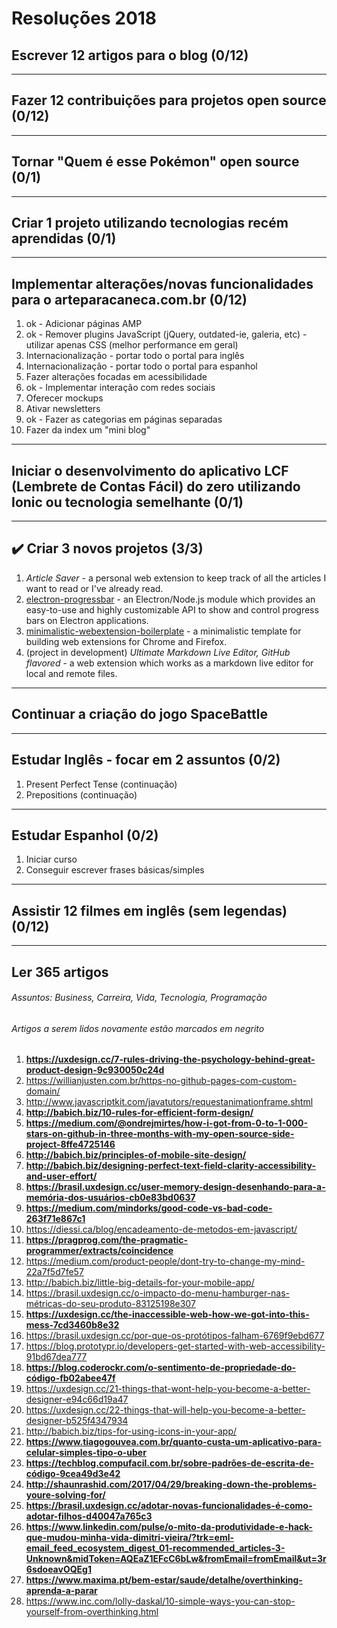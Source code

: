 # Resoluções 2018


## Escrever 12 artigos para o blog (0/12)

-------------------


## Fazer 12 contribuições para projetos open source (0/12)

-------------------


## Tornar "Quem é esse Pokémon" open source (0/1)

-------------------


## Criar 1 projeto utilizando tecnologias recém aprendidas (0/1)

-------------------


## Implementar alterações/novas funcionalidades para o arteparacaneca.com.br (0/12)
1. ok - Adicionar páginas AMP
1. ok - Remover plugins JavaScript (jQuery, outdated-ie, galeria, etc) - utilizar apenas CSS (melhor performance em geral)
1. Internacionalização - portar todo o portal para inglês
1. Internacionalização - portar todo o portal para espanhol
1. Fazer alterações focadas em acessibilidade
1. ok - Implementar interação com redes sociais
1. Oferecer mockups
1. Ativar newsletters
1. ok - Fazer as categorias em páginas separadas
1. Fazer da index um "mini blog"

-------------------


## Iniciar o desenvolvimento do aplicativo LCF (Lembrete de Contas Fácil) do zero utilizando Ionic ou tecnologia semelhante (0/1)

-------------------


## :heavy_check_mark: Criar 3 novos projetos (3/3)
1. _Article Saver_ - a personal web extension to keep track of all the articles I want to read or I've already read.
1. [electron-progressbar](https://github.com/AndersonMamede/electron-progressbar) - an Electron/Node.js module which provides an easy-to-use and highly customizable API to show and control progress bars on Electron applications.
1. [minimalistic-webextension-boilerplate](https://github.com/AndersonMamede/minimalistic-webextension-boilerplate) - a minimalistic template for building web extensions for Chrome and Firefox.
1. (project in development) _Ultimate Markdown Live Editor, GitHub flavored_ - a web extension which works as a markdown live editor for local and remote files.
-------------------


## Continuar a criação do jogo SpaceBattle

-------------------


## Estudar Inglês - focar em 2 assuntos (0/2)
1. Present Perfect Tense (continuação)
1. Prepositions (continuação)

-------------------


## Estudar Espanhol (0/2)
1. Iniciar curso
1. Conseguir escrever frases básicas/simples

-------------------


## Assistir 12 filmes em inglês (sem legendas) (0/12)

-------------------


## Ler 365 artigos
###### _Assuntos: Business, Carreira, Vida, Tecnologia, Programação_
###### _Artigos a serem lidos novamente estão marcados em negrito_
1. **https://uxdesign.cc/7-rules-driving-the-psychology-behind-great-product-design-9c930050c24d**
1. https://willianjusten.com.br/https-no-github-pages-com-custom-domain/
1. http://www.javascriptkit.com/javatutors/requestanimationframe.shtml
1. **http://babich.biz/10-rules-for-efficient-form-design/**
1. **https://medium.com/@ondrejmirtes/how-i-got-from-0-to-1-000-stars-on-github-in-three-months-with-my-open-source-side-project-8ffe4725146**
1. **http://babich.biz/principles-of-mobile-site-design/**
1. **http://babich.biz/designing-perfect-text-field-clarity-accessibility-and-user-effort/**
1. **https://brasil.uxdesign.cc/user-memory-design-desenhando-para-a-memória-dos-usuários-cb0e83bd0637**
1. **https://medium.com/mindorks/good-code-vs-bad-code-263f71e867c1**
1. https://diessi.ca/blog/encadeamento-de-metodos-em-javascript/
1. **https://pragprog.com/the-pragmatic-programmer/extracts/coincidence**
1. https://medium.com/product-people/dont-try-to-change-my-mind-22a7f5d7fe57
1. http://babich.biz/little-big-details-for-your-mobile-app/
1. https://brasil.uxdesign.cc/o-impacto-do-menu-hamburger-nas-métricas-do-seu-produto-83125198e307
1. **https://uxdesign.cc/the-inaccessible-web-how-we-got-into-this-mess-7cd3460b8e32**
1. https://brasil.uxdesign.cc/por-que-os-protótipos-falham-6769f9ebd677
1. https://blog.prototypr.io/developers-get-started-with-web-accessibility-91bd67dea777
1. **https://blog.coderockr.com/o-sentimento-de-propriedade-do-código-fb02abee47f**
1. https://uxdesign.cc/21-things-that-wont-help-you-become-a-better-designer-e94c66d19a47
1. https://uxdesign.cc/22-things-that-will-help-you-become-a-better-designer-b525f4347934
1. http://babich.biz/tips-for-using-icons-in-your-app/
1. **https://www.tiagogouvea.com.br/quanto-custa-um-aplicativo-para-celular-simples-tipo-o-uber**
1. **https://techblog.compufacil.com.br/sobre-padrões-de-escrita-de-código-9cea49d3e42**
1. **http://shaunrashid.com/2017/04/29/breaking-down-the-problems-youre-solving-for/**
1. **https://brasil.uxdesign.cc/adotar-novas-funcionalidades-é-como-adotar-filhos-d40047a765c3**
1. **https://www.linkedin.com/pulse/o-mito-da-produtividade-e-hack-que-mudou-minha-vida-dimitri-vieira/?trk=eml-email_feed_ecosystem_digest_01-recommended_articles-3-Unknown&midToken=AQEaZ1EFcC6bLw&fromEmail=fromEmail&ut=3r6sdoeavOQEg1**
1. **https://www.maxima.pt/bem-estar/saude/detalhe/overthinking-aprenda-a-parar**
1. https://www.inc.com/lolly-daskal/10-simple-ways-you-can-stop-yourself-from-overthinking.html
